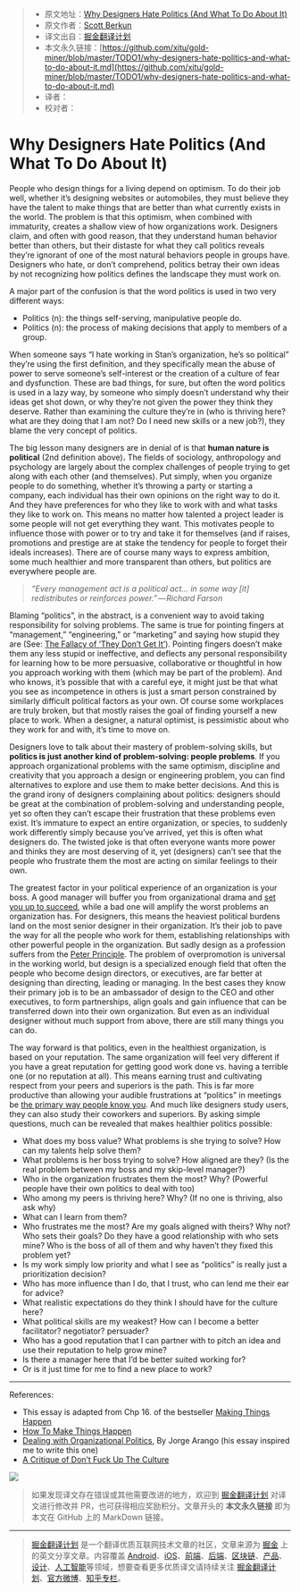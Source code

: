 > * 原文地址：[Why Designers Hate Politics (And What To Do About It)](https://medium.com/@berkun/why-designers-hate-politics-and-what-to-do-about-it-54d170a298cc)
> * 原文作者：[Scott Berkun](https://medium.com/@berkun?source=post_header_lockup)
> * 译文出自：[掘金翻译计划](https://github.com/xitu/gold-miner)
> * 本文永久链接：[https://github.com/xitu/gold-miner/blob/master/TODO1/why-designers-hate-politics-and-what-to-do-about-it.md](https://github.com/xitu/gold-miner/blob/master/TODO1/why-designers-hate-politics-and-what-to-do-about-it.md)
> * 译者：
> * 校对者：

# Why Designers Hate Politics (And What To Do About It)

People who design things for a living depend on optimism. To do their job well, whether it’s designing websites or automobiles, they must believe they have the talent to make things that are better than what currently exists in the world. The problem is that this optimism, when combined with immaturity, creates a shallow view of how organizations work. Designers claim, and often with good reason, that they understand human behavior better than others, but their distaste for what they call politics reveals they’re ignorant of one of the most natural behaviors people in groups have. Designers who hate, or don’t comprehend, politics betray their own ideas by not recognizing how politics defines the landscape they must work on.

A major part of the confusion is that the word politics is used in two very different ways:

*   Politics (n): the things self-serving, manipulative people do.
*   Politics (n): the process of making decisions that apply to members of a group.

When someone says “I hate working in Stan’s organization, he’s so political” they’re using the first definition, and they specifically mean the abuse of power to serve someone’s self-interest or the creation of a culture of fear and dysfunction. These are bad things, for sure, but often the word politics is used in a lazy way, by someone who simply doesn’t understand why their ideas get shot down, or why they’re not given the power they think they deserve. Rather than examining the culture they’re in (who is thriving here? what are they doing that I am not? Do I need new skills or a new job?), they blame the very concept of politics.

The big lesson many designers are in denial of is that **human nature is political** (2nd definition above)**.** The fields of sociology, anthropology and psychology are largely about the complex challenges of people trying to get along with each other (and themselves). Put simply, when you organize people to do something, whether it’s throwing a party or starting a company, each individual has their own opinions on the right way to do it. And they have preferences for who they like to work with and what tasks they like to work on. This means no matter how talented a project leader is some people will not get everything they want. This motivates people to influence those with power or to try and take it for themselves (and if raises, promotions and prestige are at stake the tendency for people to forget their ideals increases). There are of course many ways to express ambition, some much healthier and more transparent than others, but politics are everywhere people are.

> _“Every management act is a political act… in some way \[it\] redistributes or reinforces power.” — Richard Farson_

Blaming “politics”, in the abstract, is a convenient way to avoid taking responsibility for solving problems. The same is true for pointing fingers at “management,” “engineering,” or “marketing” and saying how stupid they are (See: [The Fallacy of ‘They Don’t Get It’](http://scottberkun.com/2010/the-fallacy-of-they-dont-get-it/)). Pointing fingers doesn’t make them any less stupid or ineffective, and deflects any personal responsibility for learning how to be more persuasive, collaborative or thoughtful in how you approach working with them (which may be part of the problem). And who knows, it’s possible that with a careful eye, it might just be that what you see as incompetence in others is just a smart person constrained by similarly difficult political factors as your own. Of course some workplaces are truly broken, but that mostly raises the goal of finding yourself a new place to work. When a designer, a natural optimist, is pessimistic about who they work for and with, it’s time to move on.

Designers love to talk about their mastery of problem-solving skills, but **politics is just another kind of problem-solving: people problems**. If you approach organizational problems with the same optimism, discipline and creativity that you approach a design or engineering problem, you can find alternatives to explore and use them to make better decisions. And this is the grand irony of designers complaining about politics: designers should be great at the combination of problem-solving and understanding people, yet so often they can’t escape their frustration that these problems even exist. It’s immature to expect an entire organization, or species, to suddenly work differently simply because you’ve arrived, yet this is often what designers do. The twisted joke is that often everyone wants more power and thinks they are most deserving of it, yet (designers) can’t see that the people who frustrate them the most are acting on similar feelings to their own.

The greatest factor in your political experience of an organization is your boss. A good manager will buffer you from organizational drama and [set you up to succeed](http://scottberkun.com/2018/set-up-to-succeed-or-fail/), while a bad one will amplify the worst problems an organization has. For designers, this means the heaviest political burdens land on the most senior designer in their organization. It’s their job to pave the way for all the people who work for them, establishing relationships with other powerful people in the organization. But sadly design as a profession suffers from the [Peter Principle](https://en.wikipedia.org/wiki/Peter_principle). The problem of overpromotion is universal in the working world, but design is a specialized enough field that often the people who become design directors, or executives, are far better at designing than directing, leading or managing. In the best cases they know their primary job is to be an ambassador of design to the CEO and other executives, to form partnerships, align goals and gain influence that can be transferred down into their own organization. But even as an individual designer without much support from above, there are still many things you can do.

The way forward is that politics, even in the healthiest organization, is based on your reputation. The same organization will feel very different if you have a great reputation for getting good work done vs. having a terrible one (or no reputation at all). This means earning trust and cultivating respect from your peers and superiors is the path. This is far more productive than allowing your audible frustrations at “politics” in meetings be [the primary way people know you](http://scottberkun.com/2009/how-to-keep-your-mouth-shut/). And much like designers study users, they can also study their coworkers and superiors. By asking simple questions, much can be revealed that makes healthier politics possible:

*   What does my boss value? What problems is she trying to solve? How can my talents help solve them?
*   What problems is her boss trying to solve? How aligned are they? (Is the real problem between my boss and my skip-level manager?)
*   Who in the organization frustrates them the most? Why? (Powerful people have their own politics to deal with too)
*   Who among my peers is thriving here? Why? (If no one is thriving, also ask why)
*   What can I learn from them?
*   Who frustrates me the most? Are my goals aligned with theirs? Why not? Who sets their goals? Do they have a good relationship with who sets mine? Who is the boss of all of them and why haven’t they fixed this problem yet?
*   Is my work simply low priority and what I see as “politics” is really just a prioritization decision?
*   Who has more influence than I do, that I trust, who can lend me their ear for advice?
*   What realistic expectations do they think I should have for the culture here?
*   What political skills are my weakest? How can I become a better facilitator? negotiator? persuader?
*   Who has a good reputation that I can partner with to pitch an idea and use their reputation to help grow mine?
*   Is there a manager here that I’d be better suited working for?
*   Or is it just time for me to find a new place to work?

***

References:

*   This essay is adapted from Chp 16. of the bestseller [Making Things Happen](http://www.amazon.com/dp/B0026OR3AS/tag=scottberkunco-20/)
*   [How To Make Things Happen](http://scottberkun.com/2012/how-to-make-things-happen/)
*   [Dealing with Organizational Politics](https://jarango.com/2018/04/09/dealing-with-organizational-politics/), By Jorge Arango (his essay inspired me to write this one)
*   [A Critique of Don’t Fuck Up The Culture](http://scottberkun.com/2014/critique-dont-fuck-up-culture/)

![](https://cdn-images-1.medium.com/max/800/1*akPxfOQMFk-096sGzWIIUA.jpeg)

> 如果发现译文存在错误或其他需要改进的地方，欢迎到 [掘金翻译计划](https://github.com/xitu/gold-miner) 对译文进行修改并 PR，也可获得相应奖励积分。文章开头的 **本文永久链接** 即为本文在 GitHub 上的 MarkDown 链接。


---

> [掘金翻译计划](https://github.com/xitu/gold-miner) 是一个翻译优质互联网技术文章的社区，文章来源为 [掘金](https://juejin.im) 上的英文分享文章。内容覆盖 [Android](https://github.com/xitu/gold-miner#android)、[iOS](https://github.com/xitu/gold-miner#ios)、[前端](https://github.com/xitu/gold-miner#前端)、[后端](https://github.com/xitu/gold-miner#后端)、[区块链](https://github.com/xitu/gold-miner#区块链)、[产品](https://github.com/xitu/gold-miner#产品)、[设计](https://github.com/xitu/gold-miner#设计)、[人工智能](https://github.com/xitu/gold-miner#人工智能)等领域，想要查看更多优质译文请持续关注 [掘金翻译计划](https://github.com/xitu/gold-miner)、[官方微博](http://weibo.com/juejinfanyi)、[知乎专栏](https://zhuanlan.zhihu.com/juejinfanyi)。
